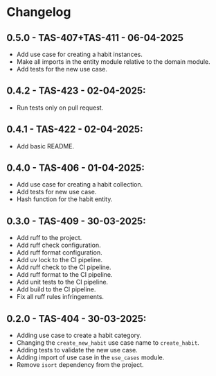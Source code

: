 # Changelog

## 0.5.0 - TAS-407+TAS-411 - 06-04-2025
  - Add use case for creating a habit instances.
  - Make all imports in the entity module relative to the domain module.
  - Add tests for the new use case.

## 0.4.2 - TAS-423 - 02-04-2025:
  - Run tests only on pull request.

## 0.4.1 - TAS-422 - 02-04-2025:
  - Add basic README.

## 0.4.0 - TAS-406 - 01-04-2025:
  - Add use case for creating a habit collection.
  - Add tests for new use case.
  - Hash function for the habit entity.

## 0.3.0 - TAS-409 - 30-03-2025:
  - Add ruff to the project.
  - Add ruff check configuration.
  - Add ruff format configuration.
  - Add uv lock to the CI pipeline.
  - Add ruff check to the CI pipeline.
  - Add ruff format to the CI pipeline.
  - Add unit tests to the CI pipeline.
  - Add build to the CI pipeline.
  - Fix all ruff rules infringements.

## 0.2.0 - TAS-404 - 30-03-2025:
  - Adding use case to create a habit category.
  - Changing the `create_new_habit` use case name to `create_habit`.
  - Adding tests to validate the new use case.
  - Adding import of use case in the `use_cases` module.
  - Remove `isort` dependency from the project.
